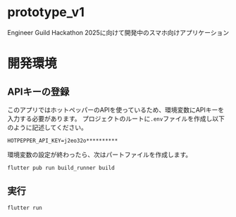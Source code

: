 # prototype_v1

Engineer Guild Hackathon 2025に向けて開発中のスマホ向けアプリケーション

# 開発環境

## APIキーの登録

このアプリではホットペッパーのAPIを使っているため、環境変数にAPIキーを入力する必要があります。
プロジェクトのルートに`.env`ファイルを作成し以下のように記述してください。

```
HOTPEPPER_API_KEY=j2eo32o**********
```

環境変数の設定が終わったら、次はパートファイルを作成します。

```
flutter pub run build_runner build
```

## 実行

```
flutter run 
```